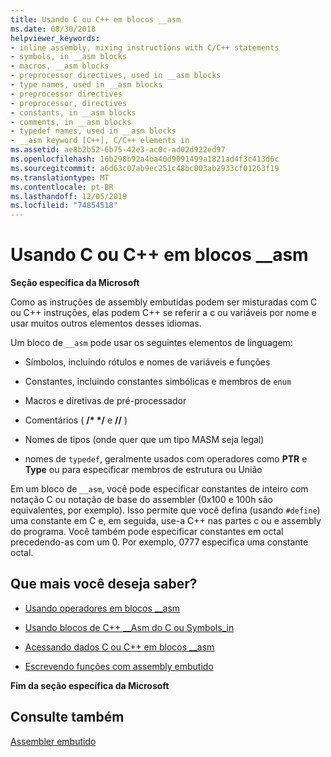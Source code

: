 ```yaml
---
title: Usando C ou C++ em blocos __asm
ms.date: 08/30/2018
helpviewer_keywords:
- inline assembly, mixing instructions with C/C++ statements
- symbols, in __asm blocks
- macros, __asm blocks
- preprocessor directives, used in __asm blocks
- type names, used in __asm blocks
- preprocessor directives
- preprocessor, directives
- constants, in __asm blocks
- comments, in __asm blocks
- typedef names, used in __asm blocks
- __asm keyword [C++], C/C++ elements in
ms.assetid: ae8b2b52-6b75-42e3-ac0c-ad02d922ed97
ms.openlocfilehash: 16b298b92a4ba40d9091499a1821ad4f3c413d6c
ms.sourcegitcommit: a6d63c07ab9ec251c48bc003ab2933cf01263f19
ms.translationtype: MT
ms.contentlocale: pt-BR
ms.lasthandoff: 12/05/2019
ms.locfileid: "74854518"
---
```

# <a name="using-c-or-c-in-__asm-blocks"></a>Usando C ou C++ em blocos __asm

**Seção específica da Microsoft**

Como as instruções de assembly embutidas podem ser misturadas com C ou C++ instruções, elas podem C++ se referir a c ou variáveis por nome e usar muitos outros elementos desses idiomas.

Um bloco de `__asm` pode usar os seguintes elementos de linguagem:

- Símbolos, incluindo rótulos e nomes de variáveis e funções

- Constantes, incluindo constantes simbólicas e membros de `enum`

- Macros e diretivas de pré-processador

- Comentários ( __/\* \*/__ e __//__ )

- Nomes de tipos (onde quer que um tipo MASM seja legal)

- nomes de `typedef`, geralmente usados com operadores como **PTR** e **Type** ou para especificar membros de estrutura ou União

Em um bloco de `__asm`, você pode especificar constantes de inteiro com notação C ou notação de base do assembler (0x100 e 100h são equivalentes, por exemplo). Isso permite que você defina (usando `#define`) uma constante em C e, em seguida, use-a C++ nas partes c ou e assembly do programa. Você também pode especificar constantes em octal precedendo-as com um 0. Por exemplo, 0777 especifica uma constante octal.

## <a name="what-do-you-want-to-know-more-about"></a>Que mais você deseja saber?

- [Usando operadores em blocos __asm](../../assembler/inline/using-operators-in-asm-blocks.md)

- [Usando blocos de C++ __Asm do C ou Symbols_in](../../assembler/inline/using-c-or-cpp-symbols-in-asm-blocks.md)

- [Acessando dados C ou C++ em blocos __asm](../../assembler/inline/accessing-c-or-cpp-data-in-asm-blocks.md)

- [Escrevendo funções com assembly embutido](../../assembler/inline/writing-functions-with-inline-assembly.md)

**Fim da seção específica da Microsoft**

## <a name="see-also"></a>Consulte também

[Assembler embutido](../../assembler/inline/inline-assembler.md)<br/>
